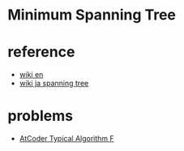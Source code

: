 # Minimum Spanning Tree 


# reference
- [wiki en](https://en.wikipedia.org/wiki/Minimum_spanning_tree)
- [wiki ja spanning tree](https://ja.wikipedia.org/wiki/%E5%85%A8%E5%9F%9F%E6%9C%A8)



# problems 
- [AtCoder Typical Algorithm F](https://atcoder.jp/contests/typical-algorithm/tasks/typical_algorithm_f)